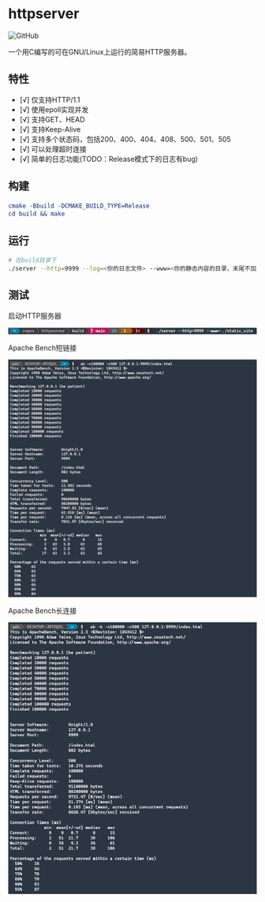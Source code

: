 # httpserver
![GitHub](https://img.shields.io/github/license/qdslovelife/httpserver)

一个用C编写的可在GNU/Linux上运行的简易HTTP服务器。

## 特性

- [√] 仅支持HTTP/1.1
- [√] 使用epoll实现并发
- [√] 支持GET、HEAD
- [√] 支持Keep-Alive
- [√] 支持多个状态码，包括200、400、404、408、500、501、505
- [√] 可以处理超时连接
- [√] 简单的日志功能(TODO：Release模式下的日志有bug)

## 构建

``` cmake
cmake -Bbuild -DCMAKE_BUILD_TYPE=Release
cd build && make
```

## 运行

``` bash
# 在build目录下
./server --http=9999 --log=<你的日志文件> --www=<你的静态内容的目录，末尾不加/>
```

## 测试

启动HTTP服务器

![](./image/启动服务器.png)

Apache Bench短链接

![](./image/ab短连接.png)

Apache Bench长连接

![](./image/ab长连接.png)
